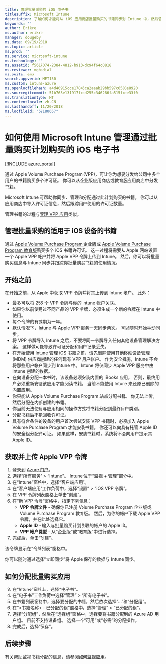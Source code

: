 ```yaml
---
title: 管理批量采购的 iOS 电子书
titlesuffix: Microsoft Intune
description: 了解如何才能将从 iOS 应用商店批量购买的书籍同步到 Intune 中，然后管理并跟踪其使用情况。
keywords: ''
author: Erikre
ms.author: erikre
manager: dougeby
ms.date: 09/19/2018
ms.topic: article
ms.prod: ''
ms.service: microsoft-intune
ms.technology: ''
ms.assetid: f5617074-2384-4812-b913-dc94f64c0818
ms.reviewer: mghadial
ms.suite: ems
search.appverid: MET150
ms.custom: intune-azure
ms.openlocfilehash: a4d40915cce17846ca2aaab29bb597c6580e8920
ms.sourcegitcommit: 51b763e131917fccd255c346286fa515fcee33f0
ms.translationtype: HT
ms.contentlocale: zh-CN
ms.lasthandoff: 11/20/2018
ms.locfileid: "52180657"
---
```

# <a name="how-to-manage-ios-ebooks-you-purchased-through-a-volume-purchase-program-with-microsoft-intune"></a>如何使用 Microsoft Intune 管理通过批量购买计划购买的 iOS 电子书


[!INCLUDE [azure_portal](./includes/azure_portal.md)]

通过 Apple Volume Purchase Program (VPP)，可让你为想要分发给公司中多个用户的书籍购买多个许可证。 你可以从企业版应用商店或教育版应用商店中分发书籍。

Microsoft Intune 可帮助你同步、管理和分配通过此计划购买的书籍。 你可以从应用商店中导入许可证信息，然后跟踪用户使用的许可证数量。

管理书籍的过程与[管理 VPP 应用](vpp-apps-ios.md)类似。

## <a name="manage-volume-purchased-books-for-ios-devices"></a>管理批量采购的适用于 iOS 设备的书籍
通过 [Apple Volume Purchase Program 企业版](http://www.apple.com/business/vpp/)或 [Apple Volume Purchase Program 教育版](http://volume.itunes.apple.com/us/store)购买多个 iOS 书籍许可证。 这一过程将需要从 Apple 网站设置一个 Apple VPP 帐户并将 Apple VPP 令牌上传到 Intune。  然后，你可以将批量购买信息与 Intune 同步并跟踪你批量购买书籍的使用情况。

## <a name="before-you-start"></a>开始之前
在开始之前，从 Apple 中获取 VPP 令牌并将其上传到 Intune 帐户。 此外：

* 最多可以将 256 个 VPP 令牌与你的 Intune 帐户关联。
* 如果你以前使用过不同产品的 VPP 令牌，必须生成一个新的令牌在 Intune 中使用。
* 每个令牌的有效期为一年。
* 默认情况下，Intune 与 Apple VPP 服务一天同步两次。 可以随时开始手动同步。
* 将 VPP 令牌导入 Intune 之后，不要将同一令牌导入任何其他设备管理解决方案。 这样做可能导致许可证分配和用户记录丢失。
* 在开始使用 Intune 管理 iOS 书籍之前，请先删除使用其他移动设备管理 (MDM) 供应商创建的任何现有 VPP 用户帐户。 作为安全措施，Intune 不会将那些用户帐户同步到 Intune 中。 Intune 将仅同步 Apple VPP 服务中由 Intune 创建的数据。
* 在向设备分配一本书时，该设备必须安装内置的 iBooks 应用， 否则，最终用户必须重新安装该应用才能阅读书籍。 当前不能使用 Intune 来还原已删除的内置应用。
* 你只能从 Apple Volume Purchase Program 站点分配书籍。 你无法上传，然后分配在内部创建的书籍。
* 你当前无法使用与应用相同的操作方式将书籍分配到最终用户类别。
* 分配书籍后不能回收许可证。
* 具有符合条件的设备的用户首次尝试安装 VPP 书籍时，必须加入 Apple Volume Purchase Program 才能安装书籍。 你还可以向具有托管 Apple ID 的安全组分配许可证。 如果这样，安装书籍时，系统将不会向用户提示其 Apple ID。

## <a name="to-get-and-upload-an-apple-vpp-token"></a>获取并上传 Apple VPP 令牌

1. 登录到 [Azure 门户](https://portal.azure.com)。
2. 选择“所有服务” > “Intune”。 Intune 位于“监视 + 管理”部分中。
3. 在“Intune”窗格中，选择“客户端应用”。
1.  在“客户端应用”工作负荷中，选择“设置” > “iOS VPP 令牌”。
2.  在 VPP 令牌列表窗格上单击“创建”。
3.  在“新 VPP 令牌”窗格中，指定下列信息：
    - **VPP 令牌文件** - 确保你已注册 Volume Purchase Program 企业版或 Volume Purchase Program 教育版。 然后，为你的帐户下载 Apple VPP 令牌，并在此处选择它。
    - **Apple ID** - 输入与批量购买计划关联的帐户的 Apple ID。
    - **VPP 帐户类型** - 从“企业版”或“教育版”中进行选择。
4. 完成后，单击“创建”。

该令牌显示在“令牌列表”窗格中。


你可以随时通过选择“立即同步”将 Apple 保存的数据与 Intune 同步。

## <a name="to-assign-a-volume-purchased-app"></a>如何分配批量购买应用

3. 在“Intune”窗格上，选择“电子书”。
1. 在“电子书”工作负荷中选择“管理” > “所有电子书”。
2. 在书籍列表窗格中，选择要分配的书籍，然后依次选择“...”和“分配组”。
3. 在“<书籍名称> - 已分配的组”窗格中，选择“管理” > “已分配的组”。
4. 选择“分配组”，然后在“选择组”窗格中，选择要将书籍分配到的 Azure AD 用户组。 目前不支持设备组。
选择一个“可用”或“必需”的分配操作。 
5. 完成后，选择“保存”。

## <a name="next-steps"></a>后续步骤

有关帮助监视书籍分配的信息，请参阅[如何监视应用](apps-monitor.md)。






